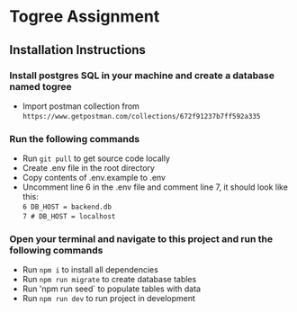 # Togree Assignment

## Installation Instructions

### Install postgres SQL in your machine and create a database named togree

- Import postman collection from `https://www.getpostman.com/collections/672f91237b7ff592a335`

### Run the following commands

- Run `git pull` to get source code locally
- Create .env file in the root directory
- Copy contents of .env.example to .env
- Uncomment line 6 in the .env file and comment line 7, it should look like this:</br>
  `6 DB_HOST = backend.db`</br>
  `7 # DB_HOST = localhost`

### Open your terminal and navigate to this project and run the following commands

- Run `npm i` to install all dependencies
- Run `npm run migrate` to create database tables
- Run 'npm run seed` to populate tables with data
- Run `npm run dev` to run project in development
